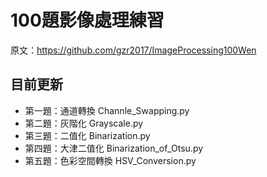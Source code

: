 # 100題影像處理練習
原文：https://github.com/gzr2017/ImageProcessing100Wen

## 目前更新
- 第一題：通道轉換  Channle_Swapping.py
- 第二題：灰階化    Grayscale.py
- 第三題：二值化    Binarization.py
- 第四題：大津二值化    Binarization_of_Otsu.py
- 第五題：色彩空間轉換      HSV_Conversion.py